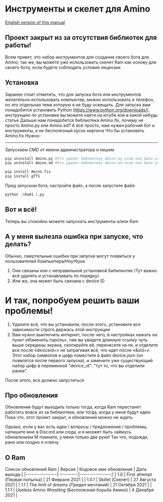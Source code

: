  # Инструменты и скелет для Amino

[English version of this manual](https://github.com/CamilaTokisaki/amino-bot_and_tools/blob/main/READMEen.md)

## Проект закрыт из за отсутствия библиотек для работы!

Всем привет, это набор инструментов для создания своего бота для Amino, так же, вы можете уже использовать скелет Ram как основу для своего бота, если будете соблюдать условия лицензии

## Установка
Заранее стоит отметить, что для запуска бота или инструментов желательно использовать компьютер, можно использовать и телефон, но это отдельная тема которую я не буду освещать.
Для запуска вам понадобится установить Python (https://www.python.org/downloads/), инструкцию по установке вы можете найти на ютубе или в какой нибудь статье
Дальше нам понадобится библиотека Amino.fix, почему не просто Amino.py или Amino.ed? А всё просто, нам нужен рабочий бот и инструменты, а не бесполезный кусок кирпича
Что бы установить Amino.fix Нужно:
____
Запускаем CMD от имени администратора и пишем
```py
pip uninstall Amino.py #Это удалит библиотеку Amino.py если она была установлена ранее
pip uninstall Amino.ed #Это удалит библиотеку Amino.ed если она была установлена ранее
```
```py
pip install Amino.fix
pip install gTTS
```
Пред запуском бота, настройте файл, а после запустите файл:
```py
python .\Ram1.1.py
```
## Вот и всё!
Теперь вы спокойно можете запускать инструменты и/или Ram

## А у меня вылезла ошибка при запуске, что делать?
Обычно, смертельные ошибки при запуске могут появиться у пользователей Компьютера/Ноутбука

1. Она связаны или с неправильной установкой Бибилиотек (Тут важно всё удалять и устанавливать по порядку)
2. Или же, она может быть связана с device ID

# И так, попробуем решить ваши проблемы!

1. Удалите всё, что вы установили, после этого, установите все зависимости строго держась этой инструкции
2. Вам нужно выключить интернет, после чего, в настройках нажать на пункт «Изменить пароль», там вы увидете длинную ссылку чуть выше середины экрана, скопируйте её, перенесите на пк, и отделите все после «deviceid=» не затрагивая всё, что идет после «&sid=». Этот набор символов и цифр поместите в файл device.json (он появлятся после первого запуска), и замените уже существующий набор цифр в переменной "device_id": "тут то, что вы отделили ранее".

После этого, все должно запуститься

## Про обновления
Обновления будут выходить только тогда, когда Ram перестанет работать вовсе из за библиотеки, или тогда, когда у меня будут идеи. Пока что, этот проект закрыт, и обновлений можно не ждать

Однако, если у вас есть идеи / вопросы / предложения / проблемы, напишите мне в Discord или сюда, и я моежет быть займусь обновлением
М помните, у меня только две руки! Так что, подожди, рано или поздно я отвечу

## О Ram
Список обновлений Ram
| Версия | Кодовое имя обновления | Дата выхода |
|----------------|:---------:|----------------:|
| 1.0 | First attempt (Первая попытка) | 21 Февраля 2021 |
| 1.0.1 | Skillet (Скелет) | 27 Августа 2021 |
| 1.1 | The limit of dreams (Предел мечтаний) | 21 Октября 2021 |
| 1.1.1 | Useless Amino Wrestling (Бесполезная борьба Амино) | 4 Декабря 2021 |

